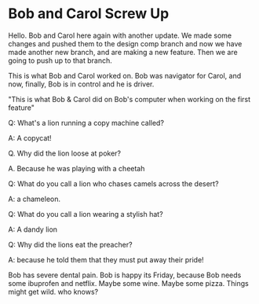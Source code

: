 # Bob and Carol Screw Up

Hello. Bob and Carol here again with another update. We made some changes and pushed them to the design comp branch and now we have made another new branch, and are making a new feature. Then we are going to push up to that branch.

This is what Bob and Carol worked on. Bob was navigator for Carol, and now, finally, Bob is in control and he is driver.


"This is what Bob & Carol did on Bob's computer when working on the first feature"

Q: What's a lion running a copy machine called?

A: A copycat!

Q. Why did the lion loose at poker?

A. Because he was playing with a cheetah

Q: What do you call a lion who chases camels across the desert?

A: a chameleon.

Q: What do you call a lion wearing a stylish hat?

A: A dandy lion

Q: Why did the lions eat the preacher?

A: because he told them that they must put away their pride!


Bob has severe dental pain. Bob is happy its Friday, because Bob needs some ibuprofen and netflix. Maybe some wine. Maybe some pizza. Things might get wild. who knows?
